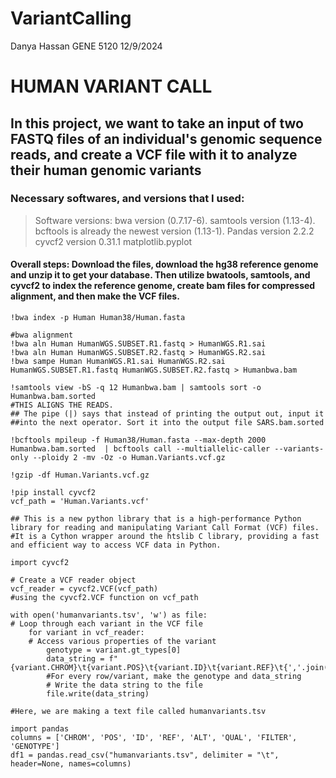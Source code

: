 # VariantCalling
Danya Hassan GENE 5120 12/9/2024

# HUMAN VARIANT CALL
## In this project, we want to take an input of two FASTQ files of an individual's genomic sequence reads, and create a VCF file with it to analyze their human genomic variants
### Necessary softwares, and versions that I used:
> Software versions:
> bwa version (0.7.17-6).
> samtools version (1.13-4).
> bcftools is already the newest version (1.13-1).
> Pandas version 2.2.2
> cyvcf2 version 0.31.1
> matplotlib.pyplot

#### Overall steps: Download the files, download the hg38 reference genome and unzip it to get your database. Then utilize bwatools, samtools, and cyvcf2 to index the reference genome, create bam files for compressed alignment, and then make the VCF files.

```
!bwa index -p Human Human38/Human.fasta
```
```
#bwa alignment
!bwa aln Human HumanWGS.SUBSET.R1.fastq > HumanWGS.R1.sai
!bwa aln Human HumanWGS.SUBSET.R2.fastq > HumanWGS.R2.sai
!bwa sampe Human HumanWGS.R1.sai HumanWGS.R2.sai HumanWGS.SUBSET.R1.fastq HumanWGS.SUBSET.R2.fastq > Humanbwa.bam
```
```
!samtools view -bS -q 12 Humanbwa.bam | samtools sort -o Humanbwa.bam.sorted
#THIS ALIGNS THE READS.
## The pipe (|) says that instead of printing the output out, input it
##into the next operator. Sort it into the output file SARS.bam.sorted
```
```
!bcftools mpileup -f Human38/Human.fasta --max-depth 2000 Humanbwa.bam.sorted  | bcftools call --multiallelic-caller --variants-only --ploidy 2 -mv -Oz -o Human.Variants.vcf.gz
```
```
!gzip -df Human.Variants.vcf.gz
```
```
!pip install cyvcf2
vcf_path = 'Human.Variants.vcf'

## This is a new python library that is a high-performance Python library for reading and manipulating Variant Call Format (VCF) files.
#It is a Cython wrapper around the htslib C library, providing a fast and efficient way to access VCF data in Python.
```
```
import cyvcf2

# Create a VCF reader object
vcf_reader = cyvcf2.VCF(vcf_path)
#using the cyvcf2.VCF function on vcf_path

with open('humanvariants.tsv', 'w') as file:
# Loop through each variant in the VCF file
    for variant in vcf_reader:
    # Access various properties of the variant
        genotype = variant.gt_types[0]
        data_string = f"{variant.CHROM}\t{variant.POS}\t{variant.ID}\t{variant.REF}\t{','.join(variant.ALT)}\t{variant.QUAL}\t{variant.FILTER}\t{genotype}\n"
        #For every row/variant, make the genotype and data_string
        # Write the data string to the file
        file.write(data_string)

#Here, we are making a text file called humanvariants.tsv
```
```
import pandas
columns = ['CHROM', 'POS', 'ID', 'REF', 'ALT', 'QUAL', 'FILTER', 'GENOTYPE']
df1 = pandas.read_csv("humanvariants.tsv", delimiter = "\t", header=None, names=columns)
```
